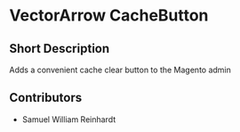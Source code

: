 # VectorArrow CacheButton

## Short Description
Adds a convenient cache clear button to the Magento admin

## Contributors
* Samuel William Reinhardt
